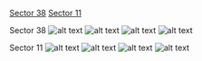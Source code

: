[Sector 38](#sector38)
[Sector 11](#sector11)

<a name = "sector38"></a>
Sector 38
![alt text](/images/NGTS-02_Sector_38/NGTS-02_Sector_38_a_TimeSeries.png)
![alt text](/images/NGTS-02_Sector_38/NGTS-02_Sector_38_b_FoldedLightCurve.png)
![alt text](/images/NGTS-02_Sector_38/NGTS-02_Sector_38_b_IndividualTransitsWithFit.png)
![alt text](/images/NGTS-02_Sector_38/NGTS-02_Sector_38_c_TimingResiduals.png)

<a name = "sector11"></a>
Sector 11
![alt text](/images/NGTS-02_Sector_11/NGTS-02_Sector_11_a_TimeSeries.png)
![alt text](/images/NGTS-02_Sector_11/NGTS-02_Sector_11_b_FoldedLightCurve.png)
![alt text](/images/NGTS-02_Sector_11/NGTS-02_Sector_11_b_IndividualTransitsWithFit.png)
![alt text](/images/NGTS-02_Sector_11/NGTS-02_Sector_11_c_TimingResiduals.png)

